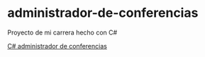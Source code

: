 # administrador-de-conferencias
Proyecto de mi carrera hecho con C#

[C# administrador de conferencias](https://cdn.dribbble.com/userupload/5405550/file/original-47dbf72f092f055ed8909d295613e888.jpg?compress=1&resize=1024x357)
